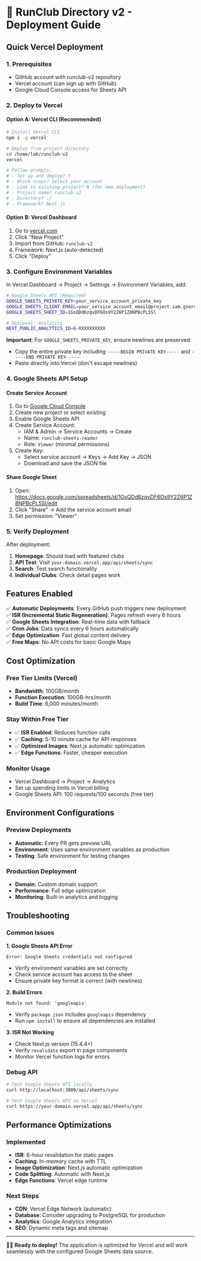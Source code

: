 # 🚀 RunClub Directory v2 - Deployment Guide

## Quick Vercel Deployment

### 1. Prerequisites
- GitHub account with runclub-v2 repository
- Vercel account (can sign up with GitHub)
- Google Cloud Console access for Sheets API

### 2. Deploy to Vercel

#### Option A: Vercel CLI (Recommended)
```bash
# Install Vercel CLI
npm i -g vercel

# Deploy from project directory
cd /home/lab/runclub-v2
vercel

# Follow prompts:
# - Set up and deploy? Y
# - Which scope? Select your account
# - Link to existing project? N (for new deployment)
# - Project name? runclub-v2
# - Directory? ./
# - Framework? Next.js
```

#### Option B: Vercel Dashboard
1. Go to [vercel.com](https://vercel.com)
2. Click "New Project"
3. Import from GitHub: `runclub-v2`
4. Framework: Next.js (auto-detected)
5. Click "Deploy"

### 3. Configure Environment Variables

In Vercel Dashboard → Project → Settings → Environment Variables, add:

```bash
# Google Sheets API (Required)
GOOGLE_SHEETS_PRIVATE_KEY=your_service_account_private_key
GOOGLE_SHEETS_CLIENT_EMAIL=your_service_account_email@project.iam.gserviceaccount.com
GOOGLE_SHEETS_SHEET_ID=1GsQDd6zqvDF6Os9Y2Z6P1Z8NPBcPL5Sl

# Optional: Analytics
NEXT_PUBLIC_ANALYTICS_ID=G-XXXXXXXXXX
```

**Important**: For `GOOGLE_SHEETS_PRIVATE_KEY`, ensure newlines are preserved:
- Copy the entire private key including `-----BEGIN PRIVATE KEY-----` and `-----END PRIVATE KEY-----`
- Paste directly into Vercel (don't escape newlines)

### 4. Google Sheets API Setup

#### Create Service Account
1. Go to [Google Cloud Console](https://console.cloud.google.com/)
2. Create new project or select existing
3. Enable Google Sheets API
4. Create Service Account:
   - IAM & Admin → Service Accounts → Create
   - Name: `runclub-sheets-reader`
   - Role: `Viewer` (minimal permissions)
5. Create Key:
   - Select service account → Keys → Add Key → JSON
   - Download and save the JSON file

#### Share Google Sheet
1. Open: https://docs.google.com/spreadsheets/d/1GsQDd6zqvDF6Os9Y2Z6P1Z8NPBcPL5Sl/edit
2. Click "Share" → Add the service account email
3. Set permission: "Viewer"

### 5. Verify Deployment

After deployment:
1. **Homepage**: Should load with featured clubs
2. **API Test**: Visit `your-domain.vercel.app/api/sheets/sync`
3. **Search**: Test search functionality
4. **Individual Clubs**: Check detail pages work

## Features Enabled

✅ **Automatic Deployments**: Every GitHub push triggers new deployment  
✅ **ISR (Incremental Static Regeneration)**: Pages refresh every 6 hours  
✅ **Google Sheets Integration**: Real-time data with fallback  
✅ **Cron Jobs**: Data syncs every 6 hours automatically  
✅ **Edge Optimization**: Fast global content delivery  
✅ **Free Maps**: No API costs for basic Google Maps  

## Cost Optimization

### Free Tier Limits (Vercel)
- **Bandwidth**: 100GB/month
- **Function Execution**: 100GB-hrs/month
- **Build Time**: 6,000 minutes/month

### Stay Within Free Tier
- ✅ **ISR Enabled**: Reduces function calls
- ✅ **Caching**: 5-10 minute cache for API responses
- ✅ **Optimized Images**: Next.js automatic optimization
- ✅ **Edge Functions**: Faster, cheaper execution

### Monitor Usage
- Vercel Dashboard → Project → Analytics
- Set up spending limits in Vercel billing
- Google Sheets API: 100 requests/100 seconds (free tier)

## Environment Configurations

### Preview Deployments
- **Automatic**: Every PR gets preview URL
- **Environment**: Uses same environment variables as production
- **Testing**: Safe environment for testing changes

### Production Deployment
- **Domain**: Custom domain support
- **Performance**: Full edge optimization
- **Monitoring**: Built-in analytics and logging

## Troubleshooting

### Common Issues

**1. Google Sheets API Error**
```
Error: Google Sheets credentials not configured
```
- Verify environment variables are set correctly
- Check service account has access to the sheet
- Ensure private key format is correct (with newlines)

**2. Build Errors**
```
Module not found: 'googleapis'
```
- Verify `package.json` includes `googleapis` dependency
- Run `npm install` to ensure all dependencies are installed

**3. ISR Not Working**
- Check Next.js version (15.4.4+)
- Verify `revalidate` export in page components
- Monitor Vercel function logs for errors

### Debug API
```bash
# Test Google Sheets API locally
curl http://localhost:3000/api/sheets/sync

# Test Google Sheets API on Vercel
curl https://your-domain.vercel.app/api/sheets/sync
```

## Performance Optimizations

### Implemented
- **ISR**: 6-hour revalidation for static pages
- **Caching**: In-memory cache with TTL
- **Image Optimization**: Next.js automatic optimization
- **Code Splitting**: Automatic with Next.js
- **Edge Functions**: Vercel edge runtime

### Next Steps
- **CDN**: Vercel Edge Network (automatic)
- **Database**: Consider upgrading to PostgreSQL for production
- **Analytics**: Google Analytics integration
- **SEO**: Dynamic meta tags and sitemap

---

🏃‍♂️ **Ready to deploy!** The application is optimized for Vercel and will work seamlessly with the configured Google Sheets data source.